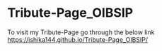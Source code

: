# Tribute-Page_OIBSIP

To visit my Tribute-Page go through the below link
https://ishika144.github.io/Tribute-Page_OIBSIP/
